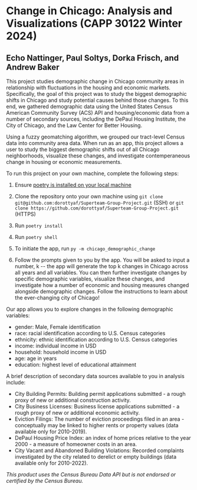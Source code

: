 # Change in Chicago: Analysis and Visualizations (CAPP 30122 Winter 2024)
## Echo Nattinger, Paul Soltys, Dorka Frisch, and Andrew Baker

This project studies demographic change in Chicago community areas in relationship with fluctuations in the housing and economic markets. Specifically, the goal of this project was to study the biggest demographic shifts in Chicago and study potential causes behind those changes. To this end, we gathered demographic data using the United States Census American Community Survey (ACS) API and housing/economic data from a number of secondary sources, including the DePaul Housing Institute, the City of Chicago, and the Law Center for Better Housing. 

Using a fuzzy geomatching algorithm, we grouped our tract-level Census data into community area data. When run as an app, this project allows a user to study the biggest demographic shifts out of all Chicago neighborhoods, visualize these changes, and investigate contemperaneous change in housing or economic measurements. 

To run this project on your own machine, complete the following steps: 

1) Ensure [poetry is installed on your local machine](https://python-poetry.org/docs/)

2) Clone the repository onto your own machine using `git clone git@github.com:dorottyaf/Superteam-Group-Project.git` (SSH) or `git clone https://github.com/dorottyaf/Superteam-Group-Project.git` (HTTPS)

3) Run `poetry install`

4) Run `poetry shell`

5) To initiate the app, run `py -m chicago_demographic_change`

6) Follow the prompts given to you by the app. You will be asked to input a number, k -- the app will generate the top k changes in Chicago across all years and all variables. You can then further investigate changes by specific demographic variables, visualize these changes, and investigate how a number of economic and housing measures changed alongside demographic changes. Follow the instructions to learn about the ever-changing city of Chicago!

Our app allows you to explore changes in the following demographic variables:

- gender: Male, Female identification
- race: racial identification according to U.S. Census categories
- ethnicity: ethnic identification according to U.S. Census categories
- income: individual income in USD
- household: household income in USD
- age: age in years
- education: highest level of educational attainment

A brief description of secondary data sources available to you in analysis include:

- City Building Permits: Building permit applications submitted - a rough proxy of new or additional construction activity.
- City Business Licenses: Business license applications submitted - a rough proxy of new or additional economic activity.
- Eviction Filings: The number of eviction proceedings filed in an area - conceptually may be linked to higher rents or property values (data available only for 2010-2019).
- DePaul Housing Price Index: an index of home prices relative to the year 2000 - a measure of homeowner costs in an area.
- City Vacant and Abandoned Building Violations: Recorded complaints investigated by the city related to derelict or empty buildings (data available only for 2010-2022). 

_This product uses the Census Bureau Data API but is not endorsed or certified by the Census Bureau._
